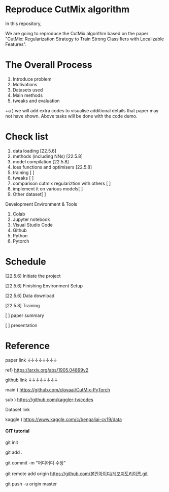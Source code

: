 # Reproduce CutMix algorithm


In this repository,

We are going to reproduce the CutMix algorithm based on the paper "CutMix: Regularization Strategy to Train Strong Classifiers with Localizable Features".

# The Overall Process

1. Introduce problem
2. Motivations
3. Datasets used
4. Main methods
5. tweaks and evaluation

+a ) we will add extra codes to visualise additional details that paper may not have shown.
Above tasks will be done with the code demo.

# Check list

1. data loading [22.5.6]
2. methods (including NNs) [22.5.8]
3. model compilation [22.5.8]
4. loss functions and optimisers [22.5.8]
5. training [ ]
6. tweaks [ ]
7. comparison cutmix regulariztion with others [ ]
8. implement it on various models[ ]
9. Other dataset[ ]

Development Environment & Tools

1. Colab
2. Jupyter notebook
3. Visual Studio Code
4. Github
3. Python
4. Pytorch

# Schedule

[22.5.6] Initiate the project

[22.5.6] Finishing Environment Setup

[22.5.6] Data download

[22.5.8] Training

[ ] paper summary

[ ] presentation

# Reference 

paper link ↓↓↓↓↓↓↓↓

ref) https://arxiv.org/abs/1905.04899v2

github link ↓↓↓↓↓↓↓↓

main ) https://github.com/clovaai/CutMix-PyTorch

sub  ) https://github.com/kaggler-tv/codes

Dataset link

kaggle ) https://www.kaggle.com/c/bengaliai-cv19/data


#### GIT tutorial

git init

git add .

git commit -m "어디어디 수정" 

git remote add origin https://github.com/본인아이디/레포지토리이름.git

git push -u origin master